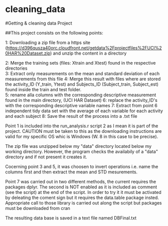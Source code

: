 # cleaning_data


#Getting & cleaning data Project

##This project consists on the following points:

1:  Downloading a zip file from a https site
 (https://d396qusza40orc.cloudfront.net/getdata%2Fprojectfiles%2FUCI%20HAR%20Dataset.zip)
  and unzip the content in a directory
 
2: Merge the training sets (files: Xtrain and Xtest) found in the respective directories   
3: Extract only measurements on the mean and standard deviation of each measurements from this file
4: Merge this result with files where are stored the activity_ID (Y_train, Ytest) and Subjects_ID (Subject_train, Subject_est) found 
   inside the train and test folder.     
5: rename alla columns with the corresponding descriptive measurement found in the main directory, (UCI HAR Dataset) 
6: replace the activity_ID's with the corresponding descriptive variable names
7: Extract from point 6 independent tidy data set with the average of each variable for each activity and each subject
8: Save the result of the process into a .txt file
  
 Point 1 is included into the run_analysis.r script 2 as I mean it is part of the project. CAUTION must be taken to    this as the downloading instructions are valid for my specific OS whic is Windows (W. 8 in this case to be precise).
   
 The zip file was unzipped below my "data" directory located below my working directory. However, the program checks   the availabily of a "data" directory and if not present it creates it.

 Cocerning point 3 and 5, it was choosen to invert operations i.e. name the columns first and then extract the 
 mean and STD mesurements.  
    
Point 7 was carried out in two different methods, the current requires the packages dplyr. The second is NOT enabled  as it is included as comment (see the script) at the end of the script. In order to try it it must be activated by    deleating the coment sign but it requires the data.table package insted. Appropriate call to those library is carried out along the script but packages must be downloaded from cran
    
The resulting data base is saved in a text file named DBFinal.txt


